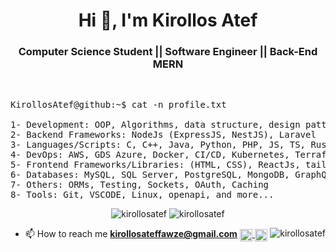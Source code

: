 <h1 align="center">Hi 👋, I'm Kirollos Atef</h1>

<h3 align="center"> Computer Science Student || Software Engineer || Back-End MERN </h3>

<br />

<pre>
KirollosAtef@github:~$ cat -n profile.txt

1- Development: OOP, Algorithms, data structure, design patterns, problem-solving, system design, OS, Networking ...
2- Backend Frameworks: NodeJs (ExpressJS, NestJS), Laravel
3- Languages/Scripts: C, C++, Java, Python, PHP, JS, TS, Rust, SQL, Bash
4- DevOps: AWS, GDS Azure, Docker, CI/CD, Kubernetes, Terraform
5- Frontend Frameworks/Libraries: (HTML, CSS), ReactJs, tailwind css, NextJs
6- Databases: MySQL, SQL Server, PostgreSQL, MongoDB, GraphQL, Redis
7- Others: ORMs, Testing, Sockets, OAuth, Caching 
8- Tools: Git, VSCODE, Linux, openapi, and more...
</pre>


<div align="center">
  <img src="https://github-readme-stats.vercel.app/api?username=kirollosatef&show_icons=true&include_all_commits=true&count_private=true&text_color=FFA718&theme=transparent&show_icons=true"
alt="kirollosatef"/>
  <img  src="https://github-readme-stats.vercel.app/api/top-langs?username=kirollosatef&show_icons=true&locale=en&layout=compact&langs_count=20&icon_color=2fcca3&text_color=FFA718&theme=transparent&show_icons=true" alt="kirollosatef"/>

</div>

<p align="lift">

- 📫 How to reach me **kirollosateffawze@gmail.com** <a href="https://wa.me/qr/IM3XRAMWZ2CKK1" target="blank">
    <img
         align="center" height="20" width="20"
         src="https://cdn-icons-png.flaticon.com/128/220/220236.png"
         alt="whatsapp"/>
  </a>
  <a href="https://www.linkedin.com/in/kirollos-atef-fawze/" target="blank">
    <img
         align="center" height="20" width="20"
         src="https://encrypted-tbn0.gstatic.com/images?q=tbn:ANd9GcSEhVDHtC_MPbet9Iirxz2e9SCktSRH06CVew&usqp=CAU"
         alt="linkedin"/>
  </a>
  <img  align="right" src="https://komarev.com/ghpvc/?username=kirollosatef&label=Profile%20views&color=0e75b6&style=flat" alt="kirollosatef" />
</p>
